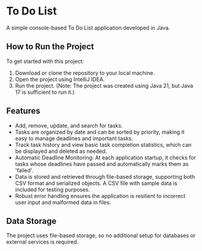 # To Do List

A simple console-based To Do List application developed in Java.

## How to Run the Project
To get started with this project:
1. Download or clone the repository to your local machine.
2. Open the project using IntelliJ IDEA.
3. Run the project. (Note: The project was created using Java 21, but Java 17 is sufficient to run it.)

## Features
- Add, remove, update, and search for tasks.
- Tasks are organized by date and can be sorted by priority, making it easy to manage deadlines and important tasks.
- Track task history and view basic task completion statistics, which can be displayed and deleted as needed.
- Automatic Deadline Monitoring: At each application startup, it checks for tasks whose deadlines have passed and automatically marks them as 'failed'.
- Data is stored and retrieved through file-based storage, supporting both CSV format and serialized objects. A CSV file with sample data is included for testing purposes.
- Robust error handling ensures the application is resilient to incorrect user input and malformed data in files.

## Data Storage
The project uses file-based storage, so no additional setup for databases or external services is required.